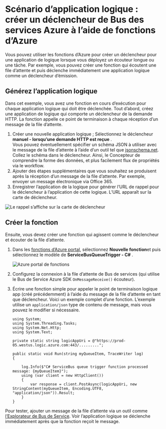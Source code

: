 <properties
   pageTitle="Scénario d’application logique : créer un déclencheur de Bus des services Azure fonctions | Microsoft Azure"
   description="Utilisez les fonctions d’Azure pour créer un déclencheur de Bus de Service d’une application de logique"
   services="logic-apps,functions"
   documentationCenter=".net,nodejs,java"
   authors="jeffhollan"
   manager="dwrede"
   editor=""/>

<tags
   ms.service="logic-apps"
   ms.devlang="multiple"
   ms.topic="article"
   ms.tgt_pltfrm="na"
   ms.workload="integration"
   ms.date="05/23/2016"
   ms.author="jehollan"/>

# <a name="logic-app-scenario-create-an-azure-service-bus-trigger-by-using-azure-functions"></a>Scénario d’application logique : créer un déclencheur de Bus des services Azure à l’aide de fonctions d’Azure

Vous pouvez utiliser les fonctions d’Azure pour créer un déclencheur pour une application de logique lorsque vous déployez un écouteur longue ou une tâche. Par exemple, vous pouvez créer une fonction qui écoutent une file d’attente et puis déclenche immédiatement une application logique comme un déclencheur d’émission.

## <a name="build-the-logic-app"></a>Générez l’application logique

Dans cet exemple, vous avez une fonction en cours d’exécution pour chaque application logique qui doit être déclenchée. Tout d’abord, créez une application de logique qui comporte un déclencheur de la demande HTTP. La fonction appelle ce point de terminaison à chaque réception d’un message de la file d’attente.  

1. Créer une nouvelle application logique ; Sélectionnez le déclencheur **manuel - lorsqu’une demande HTTP est reçue** .  
   Vous pouvez éventuellement spécifier un schéma JSON à utiliser avec le message de la file d’attente à l’aide d’un outil tel que [jsonschema.net](http://jsonschema.net). Collez le schéma dans le déclencheur. Ainsi, le Concepteur de comprendre la forme des données, et plus facilement flux de propriétés via le workflow.
1. Ajouter des étapes supplémentaires que vous souhaitez se produisent après la réception d’un message de la file d’attente. Par exemple, envoyer un message électronique via Office 365.  
1. Enregistrer l’application de la logique pour générer l’URL de rappel pour le déclencheur à l’application de cette logique. L’URL apparaît sur la carte de déclencheur.

![Le rappel s’affiche sur la carte de déclencheur][1]

## <a name="build-the-function"></a>Créer la fonction

Ensuite, vous devez créer une fonction qui agissent comme le déclencheur et écouter de la file d’attente.

1. Dans les [fonctions d’Azure portal](https://functions.azure.com/signin), sélectionnez **Nouvelle fonction**et puis sélectionnez le modèle de **ServiceBusQueueTrigger - C#** .

    ![Azure portal de fonctions][2]

2. Configurez la connexion à la file d’attente de Bus de services (qui utilise le Bus de Service Azure SDK `OnMessageReceive()` écouteur).
3. Écrire une fonction simple pour appeler le point de terminaison logique app (créé précédemment) à l’aide du message de la file d’attente en tant que déclencheur. Voici un exemple complet d’une fonction. L’exemple utilise un `application/json` type de contenu de message, mais vous pouvez le modifier si nécessaire.

   ```
   using System;
   using System.Threading.Tasks;
   using System.Net.Http;
   using System.Text;

   private static string logicAppUri = @"https://prod-05.westus.logic.azure.com:443/.........";

   public static void Run(string myQueueItem, TraceWriter log)
   {

       log.Info($"C# ServiceBus queue trigger function processed message: {myQueueItem}");
       using (var client = new HttpClient())
       {
           var response = client.PostAsync(logicAppUri, new StringContent(myQueueItem, Encoding.UTF8, "application/json")).Result;
       }
   }
   ```

Pour tester, ajouter un message de la file d’attente via un outil comme [l’Explorateur de Bus de Service](https://github.com/paolosalvatori/ServiceBusExplorer). Voir l’application logique se déclenche immédiatement après que la fonction reçoit le message.

<!-- Image References -->
[1]: ./media/app-service-logic-scenario-function-sb-trigger/manualTrigger.PNG
[2]: ./media/app-service-logic-scenario-function-sb-trigger/newQueueTriggerFunction.PNG
